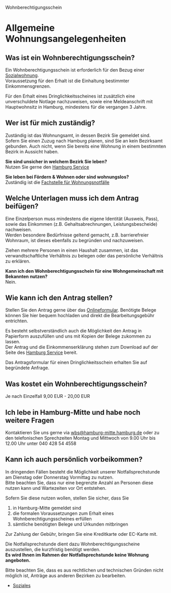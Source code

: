 


Wohnberechtigungsschein

Allgemeine Wohnungsangelegenheiten
==================================

**Was ist ein Wohnberechtigungsschein?**
----------------------------------------

Ein Wohnberechtigungsschein ist erforderlich für den Bezug einer [Sozialwohnung](https://www.hamburg.de/politik-und-verwaltung/behoerden/behoerde-fuer-stadtentwicklung-und-wohnen/themen/wohnen/wohnfoerderung/sozialwohnungen-377576).  
Voraussetzung für den Erhalt ist die Einhaltung bestimmter Einkommensgrenzen.

Für den Erhalt eines Dringlichkeitsscheines ist zusätzlich eine unverschuldete Notlage nachzuweisen, sowie eine Meldeanschrift mit Hauptwohnsitz in Hamburg, mindestens für die vergangen 3 Jahre.

**Wer ist für mich zuständig?**
-------------------------------

Zuständig ist das Wohnungsamt, in dessen Bezirk Sie gemeldet sind.  
Sofern Sie einen Zuzug nach Hamburg planen, sind Sie an kein Bezirksamt gebunden. Auch nicht, wenn Sie bereits eine Wohnung in einem bestimmten Bezirk in Aussicht haben.

**Sie sind unsicher in welchem Bezirk Sie leben?**  
Nutzen Sie gerne den [Hamburg Service](https://www.hamburg.de/service/info/11268748/n0/)

**Sie leben bei Fördern & Wohnen oder sind wohnungslos?**  
Zuständig ist die [Fachstelle für Wohnungsnotfälle](https://www.hamburg.de/politik-und-verwaltung/bezirke/mitte/themen/soziales/wohnungsnotfaelle-67894)

Welche Unterlagen muss ich dem Antrag beifügen?
-----------------------------------------------

Eine Einzelperson muss mindestens die eigene Identität (Ausweis, Pass), sowie das Einkommen (z.B. Gehaltsabrechnungen, Leistungsbescheide) nachweisen.  
Werden besondere Bedürfnisse geltend gemacht, z.B. barrierefreier Wohnraum, ist dieses ebenfalls zu begründen und nachzuweisen.

Ziehen mehrere Personen in einen Haushalt zusammen, ist das verwandtschaftliche Verhältnis zu belegen oder das persönliche Verhältnis zu erklären.

**Kann ich den Wohnberechtigungsschein für eine Wohngemeinschaft mit Bekannten nutzen?**  
Nein.

**Wie kann ich den Antrag stellen?**
------------------------------------

Stellen Sie den Antrag gerne über das [Onlineformular](https://serviceportal.hamburg.de/HamburgGateway/Service/Entry/WOHNBERSCH). Benötigte Belege können Sie hier bequem hochladen und direkt die Bearbeitungsgebühr entrichten.

Es besteht selbstverständlich auch die Möglichkeit den Antrag in Papierform auszufüllen und uns mit Kopien der Belege zukommen zu lassen.  
Der Antrag und die Einkommenserklärung stehen zum Download auf der Seite des [Hamburg Service](https://www.hamburg.de/service/suche/) bereit.

Das Antragsformular für einen Dringlichkeitsschein erhalten Sie auf begründete Anfrage.

**Was kostet ein Wohnberechtigungsschein?**
-------------------------------------------

Je nach Einzelfall 9,00 EUR - 20,00 EUR

**Ich lebe in Hamburg-Mitte und habe noch weitere Fragen**
----------------------------------------------------------

Kontaktieren Sie uns gerne via [wbs@hamburg-mitte.hamburg.de](mailto:wbs@hamburg-mitte.hamburg.de) oder zu den telefonischen Sprechzeiten Montag und Mittwoch von 9.00 Uhr bis 12.00 Uhr unter 040 428 54 4558

**Kann ich auch persönlich vorbeikommen?**
------------------------------------------

In dringenden Fällen besteht die Möglichkeit unserer Notfallsprechstunde am Dienstag oder Donnerstag Vormittag zu nutzen.  
Bitte beachten Sie, dass nur eine begrenzte Anzahl an Personen diese nutzen kann und Wartezeiten vor Ort entstehen.

Sofern Sie diese nutzen wollen, stellen Sie sicher, dass Sie

1. in Hamburg-Mitte gemeldet sind
2. die formalen Voraussetzungen zum Erhalt eines Wohnberechtigungsscheines erfüllen
3. sämtliche benötigten Belege und Urkunden mitbringen

Zur Zahlung der Gebühr, bringen Sie eine Kreditkarte oder EC-Karte mit.

Die Notfallsprechstunde dient dazu Wohnberechtigungsscheine auszustellen, die kurzfristig benötigt werden.  
**Es wird Ihnen im Rahmen der Notfallsprechstunde keine Wohnung angeboten.**

Bitte beachten Sie, dass es aus rechtlichen und technischen Gründen nicht möglich ist, Anträge aus anderen Bezirken zu bearbeiten.

* [Soziales](/625042!search?state=H4sIAAAAAAAA_zXMuwrCQBBG4Xf56y1yQQPTRqxT2InFoJMYWHfJzGwhIe9uEFJ-HDgrXuxy1fwBpRJj-PuWD438FDfQiubcdRXojlPdNnhsAe_ZbRAdeBJQXQUsRfQLAgIsqx-PYnLZp31O5spz2sPI0WT7AcKJ88t9AAAA&ignoreFacets=false)


